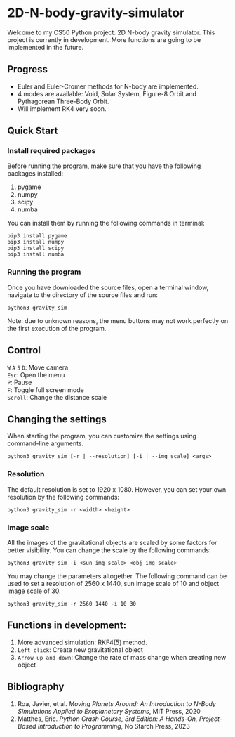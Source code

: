 # 2D-N-body-gravity-simulator
Welcome to my CS50 Python project: 2D N-body gravity simulator. This project is currently in development. More functions are going to be implemented in the future.

## Progress
* Euler and Euler-Cromer methods for N-body are implemented.
* 4 modes are available: Void, Solar System, Figure-8 Orbit and Pythagorean Three-Body Orbit.
* Will implement RK4 very soon.
## Quick Start
### Install required packages

Before running the program, make sure that you have the following packages installed:
1. pygame 
2. numpy
3. scipy
4. numba

You can install them by running the following commands in terminal:
```
pip3 install pygame
pip3 install numpy
pip3 install scipy
pip3 install numba
```
### Running the program
Once you have downloaded the source files, open a terminal window, navigate to the directory of the source files and run:
```
python3 gravity_sim
```
Note: due to unknown reasons, the menu buttons may not work perfectly on the first execution of the program.

## Control
`W` `A` `S` `D`: Move camera\
`Esc`: Open the menu\
`P`: Pause\
`F`: Toggle full screen mode\
`Scroll`: Change the distance scale

## Changing the settings
When starting the program, you can customize the settings using command-line arguments.
```
python3 gravity_sim [-r | --resolution] [-i | --img_scale] <args> 
```

### Resolution
The default resolution is set to 1920 x 1080. However, you can set your own resolution by the following commands:
```
python3 gravity_sim -r <width> <height>
```
### Image scale
All the images of the gravitational objects are scaled by some factors for better visibility. You can change the scale by the following commands:
```
python3 gravity_sim -i <sun_img_scale> <obj_img_scale>
```
You may change the parameters altogether. The following command can be used to set a resolution of 2560 x 1440, sun image scale of 10 and object image scale of 30. 
```
python3 gravity_sim -r 2560 1440 -i 10 30
```


## Functions in development:
1. More advanced simulation: RKF4(5) method.
2. `Left click`: Create new gravitational object
3. `Arrow up and down`: Change the rate of mass change when creating new object



## Bibliography
1. Roa, Javier, et al. *Moving Planets Around: An Introduction to N-Body Simulations Applied to Exoplanetary Systems*, MIT Press, 2020
2. Matthes, Eric. *Python Crash Course, 3rd Edition: A Hands-On, Project-Based Introduction to Programming*, No Starch Press, 2023